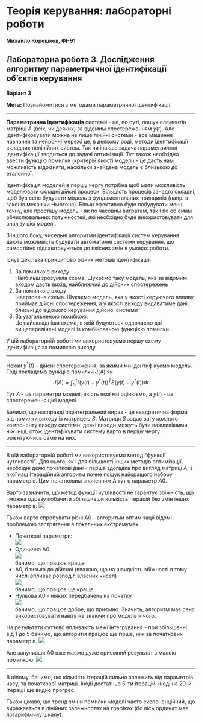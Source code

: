 # Теорія керування: лабораторні роботи

**Михайло Корешков, ФІ-91**

## Лабораторна робота 3.  Дослідження алгоритму параметричної ідентифікації об’єктів керування
**Варіант 3**

**Мета:** Познайомитися з методами параметричної ідентифікації.

---

**Параметрична ідентифікація** системи - це, по суті, пошук елементів матриці $A$ (всіх, чи деяких) за відомим спостереженням $y(t)$. Але ідентифіковувати можна не лише лінійні системи - все машинне навчання та нейронні мережі це, в деякому роді, методи ідентифікації складних нелінійних систем. Так чи інакше задача параметричної ідентифікації зводиться до задачі оптимізації. Тут також необхідно ввести функцію помилки (критерій якості моделі) - це дасть нам можливість відрізняти, наскільки знайдена модель є близькою до еталонної. 

Ідентифікація моделей в першу чергу потрібна щоб мати можливість моделювати складні дійсні процеси. Більшість процесів занадто складні, щоб був сенс будувати модель з фундаментальних принципів (напр. з законів механіки Ньютона). Більш ефективно буде побудувати менш точну, але простішу модель - як по часовим витратам, так і по об'ємам обчислювальних потужностей, які необхідно буде використовувати для аналізу цієї моделі.

З іншого боку, чисельні алгоритми ідентифікації систем керування дають можливість будувати автоматичні системи керування, що самостійно підлаштовуються до якісних змін в умовах роботи. 

Існує декілька принципово різних методів ідентифікації:
1. За помилкою виходу  
    Найбільш зрозуміла схема. Шукаємо таку модель, яка за відомим входом дасть вихід, найближчий до дійсних спостережень
2. За помилкою входу  
    Інвертована схема. Шукаємо модель, яка у якості керуючого впливу приймає дійсні спостереження, а у якості виходу видаватиме дані, близькі до відомого керування дійсної системи
3. За узагальненою похибкою.  
    Це найскладніша схема, в якій будуються одночасно дві вищеперелічені моделі із комбінованою функцією помилки.

У цій лабораторній роботі ми використовуємо першу схему - ідентифікація за помилкою виходу.

---

Нехай $y^*(t)$ - дійсні спостереження, за якими ми ідентифікуємо модель. Тоді покладемо функцію помилки $J(A)$ як
$$J(A) = \int_{t_1}^{t_2} \left(y(t)-y^*(t)\right)^T S \left(y(t)-y^*(t)\right) dt$$
Тут $A$ - це параметри моделі, якість якої ми оцінюємо, а $y(t)$ - це спостереження цієї моделі.

Бачимо, що насправді підінтегральний вираз - це квадратична форма від помилки виходу із матрицею $S$. Матриця $S$ задає вагу кожного компоненту виходу системи: деякі виходи можуть бути важливішими, ніж інші, отож ідентифікувати систему варто в першу чергу орієнтуючись саме на них.

---

В цій лабораторній роботі ми використовуємо метод "функції чутливості". Для нього, як і для більшості інших методів оптимізації, необхідні деякі початкові дані - перша здогадка про вигляд матриці $A$, з якої наш ітераційний алгоритм почне пошук найкращого набору параметрів. Цим початковим значенням $A$ тут є параметр $A0$. 

Варто зазначити, що метод функції чутливості не гарантує збіжність, що і можна одразу побачити збільшивши кількість ітерацій без змін інших параметрів:
![](imgs/Screenshot_1.png)

Також варто спробувати різні A0 - алгоритми оптимізації відомі проблемою застрягання в локальних екстремумах.
- Початкові параметри:  
    ![](imgs/init.png)
- Одинична A0  
    ![](imgs/a0_1.png)  
    бачимо, що працює краще
- A0, близька до дійсної (вважаю, що на швидкість збіжності в тому числі впливає розподіл власних чисел)  
    ![](imgs/a0_2.png)  
    бачимо, що працює ще краще
- Нульова A0 - ніяких передбачень на початку  
    ![](imgs/a0_3.png)  
    бачимо, що працює добре, що приємно. Значить, алгоритм має сенс використовувати навіть не знаючи про модель нічого.


На результати суттєво впливають межі інтегрування - при збільшенні від 1 до 5 бачимо, що алгоритм працює ще гірше, ніж за початкових параметрів. 
![](imgs/Screenshot_2.png)

Але зануливши А0 вже маємо дуже приємний результат з малою помилкою:
![](imgs/long_1.png)

---

В цілому, бачимо, що кількість ітерацій сильно залежить від параметрів часу, та початкової матриці. Іноді достатньо 5-ти ітерацій, іноді на 20-й ітерації ще видно прогрес. 

Також цікаво, що тренд зміни помилки моделі часто експоненційний, що виражається в лінійних залежностях на графіках (бо вісь ординат має логарифмічну шкалу).
